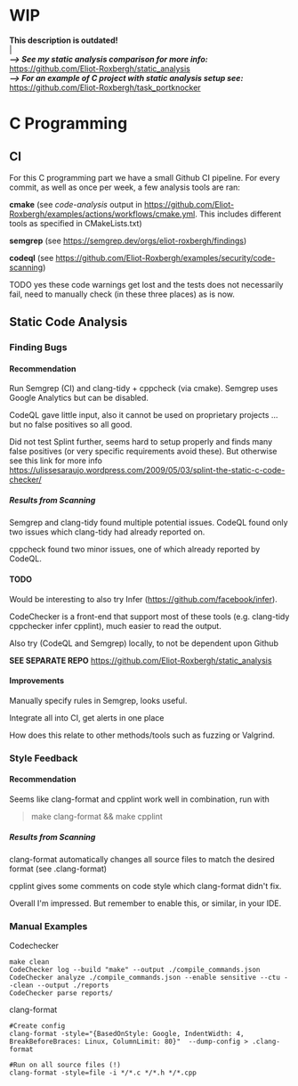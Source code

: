 # WIP

**This description is outdated!** \
| \
_**--> See my static analysis comparison for more info:**_ https://github.com/Eliot-Roxbergh/static_analysis \
_**--> For an example of C project with static analysis setup see:**_ https://github.com/Eliot-Roxbergh/task_portknocker



# C Programming

## CI

For this C programming part we have a small Github CI pipeline.
For every commit, as well as once per week, a few analysis tools are ran:

**cmake** (see _code-analysis_ output in https://github.com/Eliot-Roxbergh/examples/actions/workflows/cmake.yml. This includes different tools as specified in CMakeLists.txt)

**semgrep** (see https://semgrep.dev/orgs/eliot-roxbergh/findings)

**codeql** (see https://github.com/Eliot-Roxbergh/examples/security/code-scanning)

TODO yes these code warnings get lost and the tests does not necessarily fail, need to manually check (in these three places) as is now.

## Static Code Analysis

### Finding Bugs

#### Recommendation

Run Semgrep (CI) and clang-tidy + cppcheck (via cmake). Semgrep uses Google Analytics but can be disabled.

CodeQL gave little input, also it cannot be used on proprietary projects ... but no false positives so all good.

Did not test Splint further, seems hard to setup properly and finds many false positives (or very specific requirements avoid these).
But otherwise see this link for more info https://ulissesaraujo.wordpress.com/2009/05/03/splint-the-static-c-code-checker/

##### Results from Scanning

Semgrep and clang-tidy found multiple potential issues. CodeQL found only two issues which clang-tidy had already reported on.

cppcheck found two minor issues, one of which already reported by CodeQL.

#### TODO

Would be interesting to also try Infer (https://github.com/facebook/infer).

CodeChecker is a front-end that support most of these tools (e.g. clang-tidy cppchecker infer cpplint), much easier to read the output.

Also try (CodeQL and Semgrep) locally, to not be dependent upon Github

**SEE SEPARATE REPO** https://github.com/Eliot-Roxbergh/static_analysis

#### Improvements

Manually specify rules in Semgrep, looks useful.

Integrate all into CI, get alerts in one place

How does this relate to other methods/tools such as fuzzing or Valgrind.


### Style Feedback

#### Recommendation

Seems like clang-format and cpplint work well in combination, run with

>make clang-format && make cpplint



##### Results from Scanning

clang-format automatically changes all source files to match the desired format (see .clang-format)

cpplint gives some comments on code style which clang-format didn't fix.

Overall I'm impressed. But remember to enable this, or similar, in your IDE.



### Manual Examples

Codechecker

```
make clean
CodeChecker log --build "make" --output ./compile_commands.json
CodeChecker analyze ./compile_commands.json --enable sensitive --ctu --clean --output ./reports
CodeChecker parse reports/ 
```

clang-format

```
#Create config
clang-format -style="{BasedOnStyle: Google, IndentWidth: 4, BreakBeforeBraces: Linux, ColumnLimit: 80}"  --dump-config > .clang-format

#Run on all source files (!)
clang-format -style=file -i */*.c */*.h */*.cpp
```
